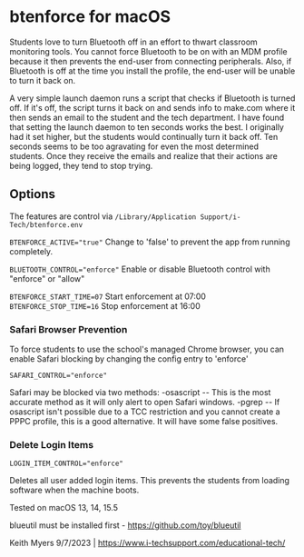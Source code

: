 # btenforce for macOS

Students love to turn Bluetooth off in an effort to thwart classroom monitoring tools. You cannot force Bluetooth to be on with an MDM profile because it then prevents the end-user from connecting peripherals. Also, if Bluetooth is off at the time you install the profile, the end-user will be unable to turn it back on.

A very simple launch daemon runs a script that checks if Bluetooth is turned off.  If it's off, the script turns it back on and sends info to make.com where it then sends an email to the student and the tech department. I have found that setting the launch daemon to ten seconds works the best. I originally had it set higher, but the students would continually turn it back off. Ten seconds seems to be too agravating for even the most determined students. Once they receive the emails and realize that their actions are being logged, they tend to stop trying.

## Options
The features are control via `/Library/Application Support/i-Tech/btenforce.env`

`BTENFORCE_ACTIVE="true"`
Change to 'false' to prevent the app from running completely.

`BLUETOOTH_CONTROL="enforce"`
Enable or disable Bluetooth control with "enforce" or "allow"

`BTENFORCE_START_TIME=07` Start enforcement at 07:00
`BTENFORCE_STOP_TIME=16`  Stop enforcement at 16:00

### Safari Browser Prevention
To force students to use the school's managed Chrome browser, you can enable Safari blocking by changing the config entry to 'enforce'

`SAFARI_CONTROL="enforce"`

Safari may be blocked via two methods:
-osascript -- This is the most accurate method as it will only alert to open Safari windows.
-pgrep -- If osascript isn't possible due to a TCC restriction and you cannot create a PPPC profile, this is a good alternative. It will have some false positives.


### Delete Login Items
`LOGIN_ITEM_CONTROL="enforce"`

Deletes all user added login items. This prevents the students from loading software when the machine boots.


Tested on macOS 13, 14, 15.5

blueutil must be installed first - https://github.com/toy/blueutil

Keith Myers 9/7/2023 | https://www.i-techsupport.com/educational-tech/

